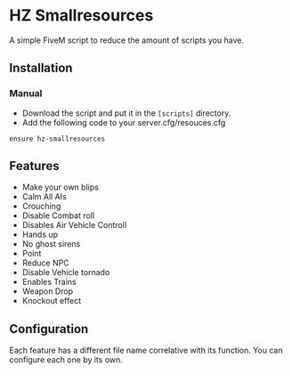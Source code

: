 # HZ Smallresources
A simple FiveM script to reduce the amount of scripts you have.

## Installation
### Manual
- Download the script and put it in the `[scripts]` directory.
- Add the following code to your server.cfg/resouces.cfg

```
ensure hz-smallresources
```

## Features
- Make your own blips
- Calm All AIs
- Crouching
- Disable Combat roll
- Disables Air Vehicle Controll 
- Hands up 
- No ghost sirens
- Point 
- Reduce NPC
- Disable Vehicle tornado
- Enables Trains
- Weapon Drop
- Knockout effect

## Configuration
Each feature has a different file name correlative with its function. You can configure each one by its own.

